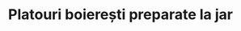 ---
layout: menu_page
title: Platouri boierești preparate la jar
permalink: /platouri/
data_file: platouri
---
